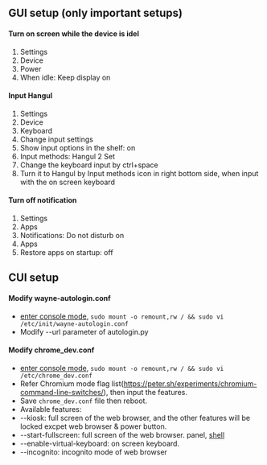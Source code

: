 ## GUI setup (only important setups)
#### Turn on screen while the device is idel
1. Settings
2. Device
3. Power
4. When idle: Keep display on
#### Input Hangul
1. Settings
2. Device
3. Keyboard
4. Change input settings
5. Show input options in the shelf: on
6. Input methods: Hangul 2 Set
7. Change the keyboard input by ctrl+space
8. Turn it to Hangul by Input methods icon in right bottom side, when input with the on screen keyboard
#### Turn off notification
1. Settings
2. Apps
3. Notifications: Do not disturb on
4. Apps
5. Restore apps on startup: off

## CUI setup

#### Modify wayne-autologin.conf
- [enter console mode](https://github.com/Wayne-Incorporated/wim-os/blob/main/docs/using_shell.md), `sudo mount -o remount,rw / && sudo vi /etc/init/wayne-autologin.conf`
- Modify --url parameter of autologin.py

#### Modify chrome_dev.conf
- [enter console mode](https://github.com/Wayne-Incorporated/wim-os/blob/main/docs/using_shell.md), `sudo mount -o remount,rw / && sudo vi /etc/chrome_dev.conf`
- Refer Chromium mode flag list(https://peter.sh/experiments/chromium-command-line-switches/), then input the features.
- Save `chrome_dev.conf` file then reboot.
- Available features:
- --kiosk: full screen of the web browser, and the other features will be locked excpet web browser & power button.
- --start-fullscreen: full screen of the web browser. panel, [shell](https://github.com/wayne-incorporated/wim-os/blob/main/docs/%EC%85%B8%20%EC%82%AC%EC%9A%A9%ED%95%98%EA%B8%B0.md)
- --enable-virtual-keyboard: on screen keyboard.
- --incognito: incognito mode of web browser
